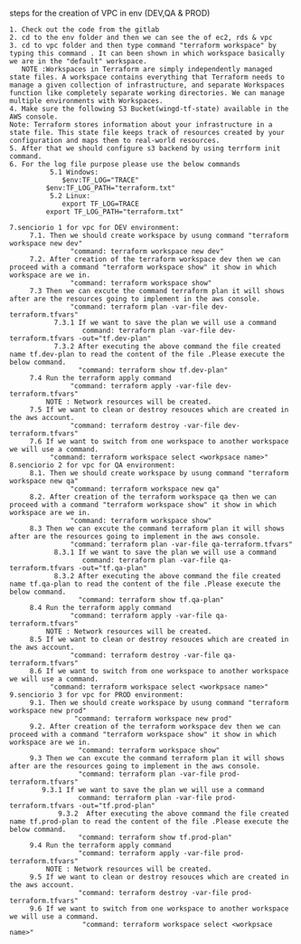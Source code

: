 steps for the creation of VPC in env (DEV,QA & PROD)  

    1. Check out the code from the gitlab       
    2. cd to the env folder and then we can see the of ec2, rds & vpc 
    3. cd to vpc folder and then type command "terraform workspace" by typing this command . It can been shown in which workspace basically we are in the "default" workspace.   
       NOTE :Workspaces in Terraform are simply independently managed state files. A workspace contains everything that Terraform needs to manage a given collection of infrastructure, and separate Workspaces function like completely separate working directories. We can manage multiple environments with Workspaces.
    4. Make sure the following S3 Bucket(wingd-tf-state) available in the AWS console.
    Note: Terraform stores information about your infrastructure in a state file. This state file keeps track of resources created by your configuration and maps them to real-world resources.
    5. After that we should configure s3 backend by using terrform init command.
    6. For the log file purpose please use the below commands
              5.1 Windows:
	             $env:TF_LOG="TRACE"
		     $env:TF_LOG_PATH="terraform.txt" 
	          5.2 Linux:
	             export TF_LOG=TRACE
		     export TF_LOG_PATH="terraform.txt"

    7.senciorio 1 for vpc for DEV environment:
         7.1. Then we should create workspace by usung command "terraform workspace new dev"
                   "command: terraform workspace new dev"
         7.2. After creation of the terraform workspace dev then we can proceed with a command "terraform workspace show" it show in which workspace are we in.
                   "command: terraform workspace show"
         7.3 Then we can excute the command terraform plan it will shows after are the resources going to implement in the aws console.
                   "command: terraform plan -var-file dev-terraform.tfvars"
	           7.3.1 If we want to save the plan we will use a command
	                  command: terraform plan -var-file dev-terraform.tfvars -out="tf.dev-plan"
               7.3.2 After executing the above command the file created name tf.dev-plan to read the content of the file .Please execute the below command.
	                 "command: terraform show tf.dev-plan"
         7.4 Run the terraform apply command 
                   "command: terraform apply -var-file dev-terraform.tfvars"
             NOTE : Network resources will be created. 
         7.5 If we want to clean or destroy resouces which are created in the aws account.
                   "command: terraform destroy -var-file dev-terraform.tfvars"
         7.6 If we want to switch from one workspace to another workspace we will use a command.
	          "command: terraform workspace select <workpsace name>"
    8.senciorio 2 for vpc for QA environment:
         8.1. Then we should create workspace by usung command "terraform workspace new qa"
                   "command: terraform workspace new qa"
         8.2. After creation of the terraform workspace qa then we can proceed with a command "terraform workspace show" it show in which workspace are we in.
                   "command: terraform workspace show"
         8.3 Then we can excute the command terraform plan it will shows after are the resources going to implement in the aws console.
                   "command: terraform plan -var-file qa-terraform.tfvars"
	           8.3.1 If we want to save the plan we will use a command
	                  command: terraform plan -var-file qa-terraform.tfvars -out="tf.qa-plan"
               8.3.2 After executing the above command the file created name tf.qa-plan to read the content of the file .Please execute the below command.
	                 "command: terraform show tf.qa-plan"
         8.4 Run the terraform apply command 
                   "command: terraform apply -var-file qa-terraform.tfvars"
             NOTE : Network resources will be created. 
         8.5 If we want to clean or destroy resouces which are created in the aws account.
                   "command: terraform destroy -var-file qa-terraform.tfvars"
         8.6 If we want to switch from one workspace to another workspace we will use a command.
	          "command: terraform workspace select <workpsace name>"
    9.senciorio 3 for vpc for PROD environment:
         9.1. Then we should create workspace by usung command "terraform workspace new prod"
                    "command: terraform workspace new prod"
         9.2. After creation of the terraform workspace dev then we can proceed with a command "terraform workspace show" it show in which workspace are we in.
                     "command: terraform workspace show"
         9.3 Then we can excute the command terraform plan it will shows after are the resources going to implement in the aws console.
                     "command: terraform plan -var-file prod-terraform.tfvars"
		    9.3.1 If we want to save the plan we will use a command
		             command: terraform plan -var-file prod-terraform.tfvars -out="tf.prod-plan"
                9.3.2  After executing the above command the file created name tf.prod-plan to read the content of the file .Please execute the below command.
		             "command: terraform show tf.prod-plan"
         9.4 Run the terraform apply command 
                     "command: terraform apply -var-file prod-terraform.tfvars"
             NOTE : Network resources will be created. 
         9.5 If we want to clean or destroy resouces which are created in the aws account.
                     "command: terraform destroy -var-file prod-terraform.tfvars"
         9.6 If we want to switch from one workspace to another workspace we will use a command.
	                  "command: terraform workspace select <workpsace name>"
